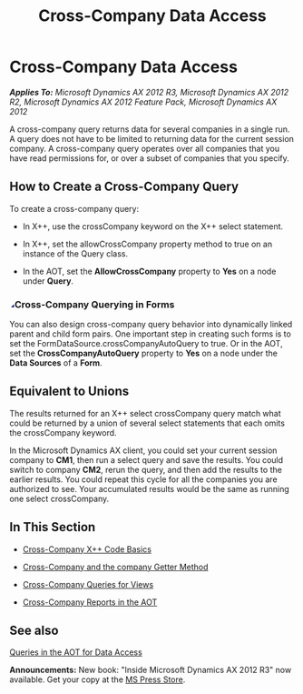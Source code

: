 ﻿---
title: Cross-Company Data Access
TOCTitle: Cross-Company Data Access
ms:assetid: a380050c-7ed4-4ce8-92a3-951b309e9239
ms:mtpsurl: https://msdn.microsoft.com/en-us/library/Cc634544(v=AX.60)
ms:contentKeyID: 35248379
ms.date: 05/18/2015
mtps_version: v=AX.60
---

# Cross-Company Data Access 


_**Applies To:** Microsoft Dynamics AX 2012 R3, Microsoft Dynamics AX 2012 R2, Microsoft Dynamics AX 2012 Feature Pack, Microsoft Dynamics AX 2012_

A cross-company query returns data for several companies in a single run. A query does not have to be limited to returning data for the current session company. A cross-company query operates over all companies that you have read permissions for, or over a subset of companies that you specify.

## How to Create a Cross-Company Query

To create a cross-company query:

  - In X++, use the crossCompany keyword on the X++ select statement.

  - In X++, set the allowCrossCompany property method to true on an instance of the Query class.

  - In the AOT, set the **AllowCrossCompany** property to **Yes** on a node under **Query**.

### ![Cc634544.collapse\_all(en-us,AX.60).gif](images/Gg863931.collapse_all(en-us,AX.60).gif "Cc634544.collapse_all(en-us,AX.60).gif")Cross-Company Querying in Forms

You can also design cross-company query behavior into dynamically linked parent and child form pairs. One important step in creating such forms is to set the FormDataSource.crossCompanyAutoQuery to true. Or in the AOT, set the **CrossCompanyAutoQuery** property to **Yes** on a node under the **Data Sources** of a **Form**.

## Equivalent to Unions

The results returned for an X++ select crossCompany query match what could be returned by a union of several select statements that each omits the crossCompany keyword.

In the Microsoft Dynamics AX client, you could set your current session company to **CM1**, then run a select query and save the results. You could switch to company **CM2**, rerun the query, and then add the results to the earlier results. You could repeat this cycle for all the companies you are authorized to see. Your accumulated results would be the same as running one select crossCompany.

## In This Section

  - [Cross-Company X++ Code Basics](cross-company-x-code-basics.md)  

  - [Cross-Company and the company Getter Method](cross-company-and-the-company-getter-method.md)  

  - [Cross-Company Queries for Views](cross-company-queries-for-views.md)  

  - [Cross-Company Reports in the AOT](cross-company-reports-in-the-aot.md)  

## See also

[Queries in the AOT for Data Access](queries-in-the-aot-for-data-access.md)

  
**Announcements:** New book: "Inside Microsoft Dynamics AX 2012 R3" now available. Get your copy at the [MS Press Store](https://www.microsoftpressstore.com/store/inside-microsoft-dynamics-ax-2012-r3-9780735685109).

